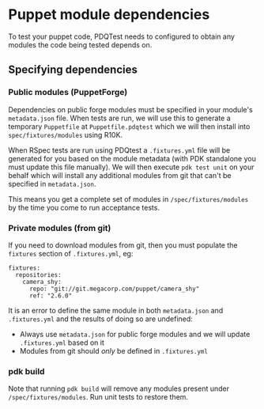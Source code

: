 # Puppet module dependencies
To test your puppet code, PDQTest needs to configured to obtain any modules the
code being tested depends on.

## Specifying dependencies

### Public modules (PuppetForge)
Dependencies on public forge modules must be specified in your module's 
`metadata.json` file. When tests are run, we will use this to generate a 
temporary `Puppetfile` at `Puppetfile.pdqtest` which we will then install into
`spec/fixtures/modules` using R10K.

When RSpec tests are run using PDQtest a `.fixtures.yml` file will be generated
for you based on the module metadata (with PDK standalone you must update this
file manually). We will then execute `pdk test unit` on your behalf which will
install any additional modules from git that can't be specified in 
`metadata.json`.

This means you get a complete set of modules in `/spec/fixtures/modules` by the
time you come to run acceptance tests.

### Private modules (from git)
If you need to download modules from git, then you must populate the `fixtures`
section of `.fixtures.yml`, eg:

```
fixtures:
  repositories:
    camera_shy:
      repo: "git://git.megacorp.com/puppet/camera_shy"
      ref: "2.6.0"
```

It is an error to define the same module in both `metadata.json` and 
`.fixtures.yml` and the results of doing so are undefined:
* Always use `metadata.json` for public forge modules and we will update 
  `.fixtures.yml` based on it
* Modules from git should _only_ be defined in `.fixtures.yml`

### pdk build
Note that running `pdk build` will remove any modules present under 
`/spec/fixtures/modules`. Run unit tests to restore them.